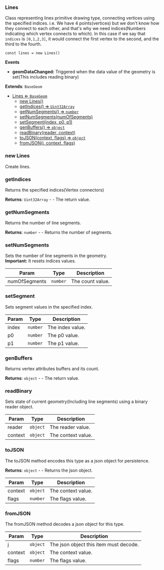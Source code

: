 <a name="Lines"></a>

### Lines 
Class representing lines primitive drawing type, connecting vertices using the specified indices.
i.e. We have 4 points(vertices) but we don't know how they connect to each other,
and that's why we need indices(Numbers indicating which vertex connects to which).
In this case if we say that `indices` is `[0,1,2,3]`, it would connect the first vertex to the second,
and the third to the fourth.

```
const lines = new Lines()
```

**Events**
* **geomDataChanged:** Triggered when the data value of the geometry is set(This includes reading binary)


**Extends**: <code>BaseGeom</code>  

* [Lines ⇐ <code>BaseGeom</code>](#Lines)
    * [new Lines()](#new-Lines)
    * [getIndices() ⇒ <code>Uint32Array</code>](#getIndices)
    * [getNumSegments() ⇒ <code>number</code>](#getNumSegments)
    * [setNumSegments(numOfSegments)](#setNumSegments)
    * [setSegment(index, p0, p1)](#setSegment)
    * [genBuffers() ⇒ <code>object</code>](#genBuffers)
    * [readBinary(reader, context)](#readBinary)
    * [toJSON(context, flags) ⇒ <code>object</code>](#toJSON)
    * [fromJSON(j, context, flags)](#fromJSON)

<a name="new_Lines_new"></a>

### new Lines
Create lines.

<a name="Lines+getIndices"></a>

### getIndices
Returns the specified indices(Vertex connectors)


**Returns**: <code>Uint32Array</code> - - The return value.  
<a name="Lines+getNumSegments"></a>

### getNumSegments
Returns the number of line segments.


**Returns**: <code>number</code> - - Returns the number of segments.  
<a name="Lines+setNumSegments"></a>

### setNumSegments
Sets the number of line segments in the geometry.<br>
**Important:** It resets indices values.



| Param | Type | Description |
| --- | --- | --- |
| numOfSegments | <code>number</code> | The count value. |

<a name="Lines+setSegment"></a>

### setSegment
Sets segment values in the specified index.



| Param | Type | Description |
| --- | --- | --- |
| index | <code>number</code> | The index value. |
| p0 | <code>number</code> | The p0 value. |
| p1 | <code>number</code> | The p1 value. |

<a name="Lines+genBuffers"></a>

### genBuffers
Returns vertex attributes buffers and its count.


**Returns**: <code>object</code> - - The return value.  
<a name="Lines+readBinary"></a>

### readBinary
Sets state of current geometry(Including line segments) using a binary reader object.



| Param | Type | Description |
| --- | --- | --- |
| reader | <code>object</code> | The reader value. |
| context | <code>object</code> | The context value. |

<a name="Lines+toJSON"></a>

### toJSON
The toJSON method encodes this type as a json object for persistence.


**Returns**: <code>object</code> - - Returns the json object.  

| Param | Type | Description |
| --- | --- | --- |
| context | <code>object</code> | The context value. |
| flags | <code>number</code> | The flags value. |

<a name="Lines+fromJSON"></a>

### fromJSON
The fromJSON method decodes a json object for this type.



| Param | Type | Description |
| --- | --- | --- |
| j | <code>object</code> | The json object this item must decode. |
| context | <code>object</code> | The context value. |
| flags | <code>number</code> | The flags value. |

